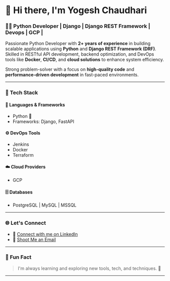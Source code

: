 # 👋 Hi there, I'm Yogesh Chaudhari

### 🧑‍💻 Python Developer | Django | Django REST Framework | Devops | GCP |

Passionate Python Developer with **2+ years of experience** in building scalable applications using **Python** and **Django REST Framework (DRF)**. Skilled in RESTful API development, backend optimization, and DevOps tools like **Docker**, **CI/CD**, and **cloud solutions** to enhance system efficiency.

Strong problem-solver with a focus on **high-quality code** and **performance-driven development** in fast-paced environments.

---

### 🔧 Tech Stack

#### 🧠 Languages & Frameworks
- Python 🐍
- Frameworks: Django, FastAPI

#### ⚙️ DevOps Tools
- Jenkins
- Docker
- Terraform

#### ☁️ Cloud Providers
- GCP

#### 🗄️ Databases
- PostgreSQL | MySQL | MSSQL

---

### 🌐 Let's Connect

- 💼 [Connect with me on LinkedIn](https://www.linkedin.com/in/-yog/)
- 📧 [Shoot Me an Email](mailto:yochaudhari2002@gmail.com)

---

### 🧩 Fun Fact
> I'm always learning and exploring new tools, tech, and techniques. 🚀

---
